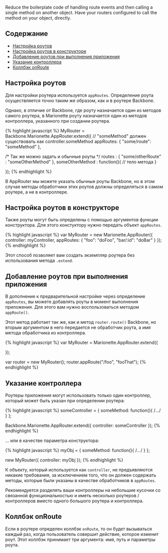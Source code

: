 Reduce the boilerplate code of handling route events and then calling a single method on another object.
Have your routers configured to call the method on your object, directly.

## Содержание

* [Настройка роутов](#configure-routes)
* [Настройка роутов в конструкторе](#configure-routes-in-constructor)
* [Добавление роутов при выполнения приложения](#add-routes-at-runtime)
* [Указание контроллера](#specify-a-controller)
* [Коллбэк onRoute](#onroute)

## Настройка роутов

Для настройки роутера используется `appRoutes`. Определение роута осуществляется точно таким же образом, как и в роутере Backbone. 

Однако, в отличие от Backbone, где роуту назначается один из методов самого роутера, в Marionette роуту назначается один из методов контроллера, указанного при создании роутера.  

{% highlight javascript %}
MyRouter = Backbone.Marionette.AppRouter.extend({
  // "someMethod" должен существовать как controller.someMethod
  appRoutes: {
    "some/route": "someMethod"
  },

  /* Так же можно задать и обычные роуты */
  routes : {
    "some/otherRoute" : "someOtherMethod"
  },
  someOtherMethod : function(){
    // тело метода
  }

});
{% endhighlight %}

В AppRouter мы можете указать обычные роуты Backbone, но в этом случае методы обработчики этих роутов должны определяться в самом роутере, а не в контроллере.

## Настройка роутов в конструкторе

Также роуты могут быть определены с помощью аргументов функции конструктора. Для этого констуктору нужно передать объект `appRoutes`.

{% highlight javascript %}
var MyRouter = new Marionette.AppRouter({
  controller: myController,
  appRoutes: {
    "foo": "doFoo",
    "bar/:id": "doBar"
  }
});
{% endhighlight %}

Этот способ позволяет вам создать экземпляр роутера без использования метода `.extend`.

## Добавление роутов при выполнения приложения

В дополнение к предварительной настройке через определение `appRoutes`, вы можете добавлять роуты в момент выполнения приложения. Для этого вам нужно воспользоваться методом `appRoute()`.

Этот метод работает так же, как и метод `router.route()` Backbone, но вторым аргументом в него передается не обработчик роута, а имя метода обработчика из контроллера.

{% highlight javascript %}
var MyRouter = Marionette.AppRouter.extend({

});

var router = new MyRouter();
router.appRoute("/foo", "fooThat");
{% endhighlight %}

## Указание контроллера

Роутеры приложения могут использовать только один контроллер, который может быть указан при определении роутера: 

{% highlight javascript %}
someController = {
  someMethod: function(){ /*...*/ }
};

Backbone.Marionette.AppRouter.extend({
  controller: someController
});
{% endhighlight %}

... или в качестве параметра конструктора:

{% highlight javascript %}
myObj = {
  someMethod: function(){ /*...*/ }
};

new MyRouter({
  controller: myObj
});
{% endhighlight %}

К объекту, который используется как `controller`, не предъявляются никакие требования, за исключением того, что он должен содержать методы, которые были указаны в качестве обработчиков в `appRoutes`.

Рекомендуется разделять ваши контроллеры на небольшие кусочки со связанной функциональностью и иметь несколько роутеров / контроллеров вместо одного большого роутера и контроллера.

## Коллбэк onRoute

Если в роутере определен коллбэк `onRoute`, то он будет вызываться каждый раз, когда пользователь совершит действие, которое изменит роут. Этот коллбэк принимает три аргумента: имя, путь и параметры роута.
